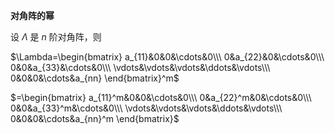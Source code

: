**对角阵的幂**  
  
设 $\Lambda$ 是 $n$ 阶对角阵，则  
  
 $\Lambda=\begin{bmatrix}  
a_{11}&0&0&\cdots&0\\\   
0&a_{22}&0&\cdots&0\\\   
0&0&a_{33}&\cdots&0\\\   
\vdots&\vdots&\vdots&\ddots&\vdots\\\   
0&0&0&\cdots&a_{nn}  
\end{bmatrix}^m$   
  
 $=\begin{bmatrix}  
a_{11}^m&0&0&\cdots&0\\\   
0&a_{22}^m&0&\cdots&0\\\   
0&0&a_{33}^m&\cdots&0\\\   
\vdots&\vdots&\vdots&\ddots&\vdots\\\   
0&0&0&\cdots&a_{nn}^m  
\end{bmatrix}$   
